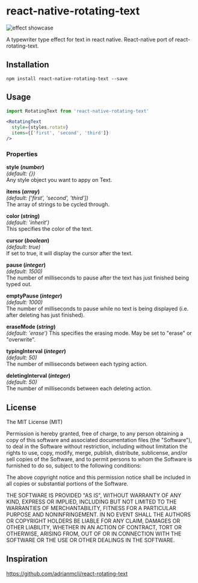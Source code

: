 # react-native-rotating-text

![effect showcase](http://i.imgur.com/AC5g7KD.gif)

A typewriter type effect for text in react native. React-native port of react-rotating-text.

## Installation

```
npm install react-native-rotating-text --save
```

## Usage

```jsx
import RotatingText from 'react-native-rotating-text'

<RotatingText
  style={styles.rotate}
  items={['first', 'second', 'third']}
/>
```

### Properties

**style (*number*)**  
*(default: {})*  
Any style object you want to appy on Text.

**items (*array*)**  
*(default: ['first', 'second', 'third'])*  
The array of strings to be cycled through.

**color (*string*)**  
*(default: 'inherit')*  
This specifies the color of the text.

**cursor (*boolean*)**  
*(default: true)*  
If set to true, it will display the cursor after the text.

**pause (*integer*)**  
*(default: 1500)*  
The number of milliseconds to pause after the text has just finished being typed out.

**emptyPause (*integer*)**  
*(default: 1000)*  
The number of milliseconds to pause while no text is being displayed (i.e. after deleting has just finished).

**eraseMode (*string*)**  
*(default: 'erase')*
This specifies the erasing mode. May be set to "erase" or "overwrite".

**typingInterval (*integer*)**  
*(default: 50)*  
The number of milliseconds between each typing action.

**deletingInterval (*integer*)**  
*(default: 50)*  
The number of milliseconds between each deleting action.

## License

The MIT License (MIT)

Permission is hereby granted, free of charge, to any person obtaining a copy
of this software and associated documentation files (the "Software"), to deal
in the Software without restriction, including without limitation the rights
to use, copy, modify, merge, publish, distribute, sublicense, and/or sell
copies of the Software, and to permit persons to whom the Software is
furnished to do so, subject to the following conditions:

The above copyright notice and this permission notice shall be included in all
copies or substantial portions of the Software.

THE SOFTWARE IS PROVIDED "AS IS", WITHOUT WARRANTY OF ANY KIND, EXPRESS OR
IMPLIED, INCLUDING BUT NOT LIMITED TO THE WARRANTIES OF MERCHANTABILITY,
FITNESS FOR A PARTICULAR PURPOSE AND NONINFRINGEMENT. IN NO EVENT SHALL THE
AUTHORS OR COPYRIGHT HOLDERS BE LIABLE FOR ANY CLAIM, DAMAGES OR OTHER
LIABILITY, WHETHER IN AN ACTION OF CONTRACT, TORT OR OTHERWISE, ARISING FROM,
OUT OF OR IN CONNECTION WITH THE SOFTWARE OR THE USE OR OTHER DEALINGS IN THE
SOFTWARE.

## Inspiration
https://github.com/adrianmcli/react-rotating-text
